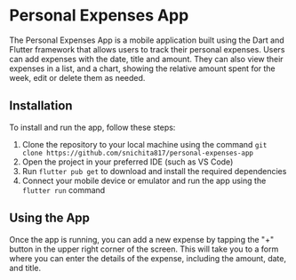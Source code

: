 # Personal Expenses App

The Personal Expenses App is a mobile application built using the Dart and Flutter framework that allows users to track their personal expenses. Users can add expenses with the date, title and amount. They can also view their expenses in a list, and a chart, showing the relative amount spent for the week, edit or delete them as needed.

## Installation

To install and run the app, follow these steps:
1. Clone the repository to your local machine using the command `git clone https://github.com/snichita817/personal-expenses-app`
2. Open the project in your preferred IDE (such as VS Code)
3. Run `flutter pub get` to download and install the required dependencies
4. Connect your mobile device or emulator and run the app using the `flutter run` command

## Using the App
Once the app is running, you can add a new expense by tapping the "+" button in the upper right corner of the screen. This will take you to a form where you can enter the details of the expense, including the amount, date, and title.
